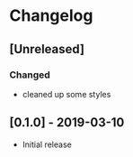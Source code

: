 # Changelog 

## [Unreleased]
### Changed
- cleaned up some styles

## [0.1.0] - 2019-03-10

- Initial release